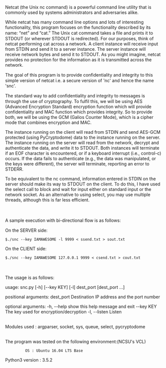 Netcat (the Unix nc command) is a powerful command line utility that is commonly used by systems administrators and adversaries alike.

While netcat has many command line options and lots of interesting functionality, this program focuses on the functionality described by its name: “net” and “cat.” The Unix cat command takes a ﬁle and prints it to STDOUT (or wherever STDOUT is redirected). For our purposes, think of netcat performing cat across a network. A client instance will receive input from STDIN and send it to a server instance. The server instance will receive network bytes and send it to STDOUT. As you might imagine, netcat provides no protection for the information as it is transmitted across the network.


The goal of this program is to provide conﬁdentiality and integrity to this simple version of netcat i.e. a secure version of 'nc' and hence the name 'snc'.

The standard way to add conﬁdentiality and integrity to messages is through the use of cryptography. To fulfil this, we will be using AES (Advanced Encryption Standard) encryption function which will provide confidentiality and MAC function which provides integrity. So to provide both, we will be using the GCM (Galios Counter Mode), which is a cipher mode that combines encryption and MAC.

The instance running on the client will read from STDIN and send AES-GCM protected (using PyCryptodome) data to the instance running on the server. The instance running on the server will read from the network, decrypt and authenticate the data, and write it to STDOUT. Both instances will terminate  if an EOF character is encountered, or if a keyboard interrupt (i.e., control-c) occurs. If the data fails to authenticate (e.g., the data was manipulated, or the keys were different), the server will terminate, reporting an error to STDERR.

To be equivalent to the nc command, information entered in STDIN on the server should make its way to STDOUT on the client. To do this, I have used the select call to block and wait for input either on standard input or the network socket. As an alternative to using select, you may use multiple threads, although this is far less efficient.

</br><br>
A sample execution with bi-directional ﬂow is as follows:

On the SERVER side:

	$./snc --key IAMAWESOME -l 9999 < ssend.txt > sout.txt

On the CLIENT side:

	$./snc --key IAMAWESOME 127.0.0.1 9999 < csend.txt > cout.txt

</br><br>
The usage is as follows:

usage: snc.py [-h] [--key KEY] [-l] dest_port [dest_port ...]

positional arguments:
  dest_port     Destination IP address and the port number

optional arguments:
  -h, --help    show this help message and exit
  --key KEY     The key used for encryption/decryption
  -l, --listen  Listen
</br><br>

Modules used : argparser, socket, sys, queue, select, pycryptodome
</br><br>

The program was tested on the following environment:(NCSU's VCL)

             OS : Ubuntu 16.04 LTS Base
Python3 version : 3.5.2
